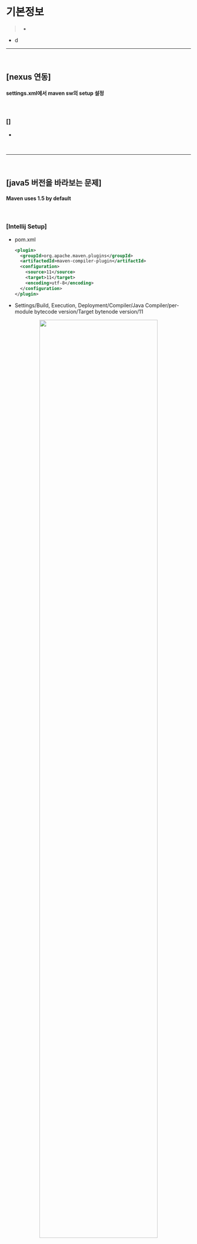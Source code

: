 # 기본정보
> *
* d

<hr>
<br>

## [nexus 연동]
#### settings.xml에서 maven sw의 setup 설정

<br>

### []
* 

<br>
<hr>
<br>

## [java5 버전을 바라보는 문제]
#### Maven uses 1.5 by default

<br>

### [Intellij Setup]
* pom.xml
  ```xml
  <plugin>
    <groupId>org.apache.maven.plugins</groupId>
    <artifactedId>maven-compiler-plugin</artifactId>
    <configuration>
      <source>11</source>
      <target>11</target>
      <encoding>utf-8</encoding>
    </configuration>
  </plugin>
  ```  
* Settings/Build, Execution, Deployment/Compiler/Java Compiler/per-module bytecode version/Target bytenode version/11

<div align="center">
  <img width="80%" src="https://user-images.githubusercontent.com/37537227/157569527-57b3f534-5edd-478b-8b14-47e80351d57b.png">
</div>

* Project Structure/Project Settings/Modules/Language Level/11

<div align="center">
  <img width="80%" src="https://user-images.githubusercontent.com/37537227/157569403-10193c4d-ec7c-4417-9a74-d2d99b72b31f.png">
</div>

<br>
<hr>
<br>

### [cannot resolve symbol 에러]
* 제대로 라이브러리를 import하지 못했을 때
  * 상단 메뉴바 Build > Clean Project 하고 나서, Build > Rebuild Project
  * 상단 메뉴바 File > Invalidate Caches / Restart… 를 선택
  * pom.xml > Maven > Reload Project
  * Preference창(단축키: Ctrl+Alt+S) > Build,Execution,Deployment > Build Tool > Gradle > Build and Run
* [좋은 글](https://ottl-seo.tistory.com/entry/IntelliJ-Cannot-resolve-symbol-%EC%97%90%EB%9F%AC-%ED%95%B4%EA%B2%B0)
* 


